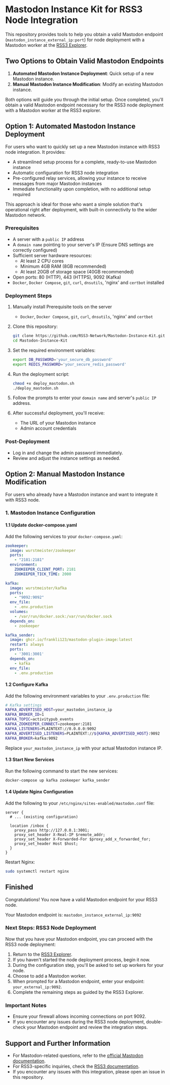 # Mastodon Instance Kit for RSS3 Node Integration

This repository provides tools to help you obtain a valid Mastodon endpoint (`mastodon_instance_external_ip:port`) for node deployment with a Mastodon worker at the [RSS3 Explorer](https://explorer.rss3.io/).

## Two Options to Obtain Valid Mastodon Endpoints

1. **Automated Mastodon Instance Deployment**: Quick setup of a new Mastodon instance.
2. **Manual Mastodon Instance Modification**: Modify an existing Mastodon instance.

Both options will guide you through the initial setup. Once completed, you'll obtain a valid Mastodon endpoint necessary for the RSS3 node deployment with a Mastodon worker at the RSS3 explorer.

## Option 1: Automated Mastodon Instance Deployment

For users who want to quickly set up a new Mastodon instance with RSS3 node integration. It provides:
- A streamlined setup process for a complete, ready-to-use Mastodon instance
- Automatic configuration for RSS3 node integration
- Pre-configured relay services, allowing your instance to receive messages from major Mastodon instances
- Immediate functionality upon completion, with no additional setup required

This approach is ideal for those who want a simple solution that's operational right after deployment, with built-in connectivity to the wider Mastodon network.

### Prerequisites

- A server with a `public IP` address
- A `domain name` pointing to your server's IP (Ensure DNS settings are correctly configured)
- Sufficient server hardware resources:
  - At least 2 CPU cores
  - Minimum 4GB RAM (8GB recommended)
  - At least 20GB of storage space (40GB recommended)
- Open ports: 80 (HTTP), 443 (HTTPS), 9092 (Kafka)
- `Docker`, `Docker Compose`, `git`, `curl`, `dnsutils`, 'nginx' and `certbot` installed
  
### Deployment Steps

1. Manually install Prerequisite tools on the server
    - `Docker`, `Docker Compose`, `git`, `curl`, `dnsutils`, 'nginx' and `certbot`

3. Clone this repository:

   ```sh
   git clone https://github.com/RSS3-Network/Mastodon-Instance-Kit.git
   cd Mastodon-Instance-Kit
   ```

4. Set the required environment variables:

   ```sh
   export DB_PASSWORD='your_secure_db_password'
   export REDIS_PASSWORD='your_secure_redis_password'
   ```

5. Run the deployment script:

   ```sh
   chmod +x deploy_mastodon.sh
   ./deploy_mastodon.sh
   ```

6. Follow the prompts to enter your `domain name` and server's `public IP` address.

7. After successful deployment, you'll receive:
   - The URL of your Mastodon instance
   - Admin account credentials

### Post-Deployment
- Log in and change the admin password immediately.
- Review and adjust the instance settings as needed.
 
## Option 2: Manual Mastodon Instance Modification

For users who already have a Mastodon instance and want to integrate it with RSS3 node.

### 1. Mastodon Instance Configuration

#### 1.1 Update docker-compose.yaml

Add the following services to your `docker-compose.yaml`:

```yaml
zookeeper:
  image: wurstmeister/zookeeper
  ports:
    - "2181:2181"
  environment:
    ZOOKEEPER_CLIENT_PORT: 2181
    ZOOKEEPER_TICK_TIME: 2000

kafka:
  image: wurstmeister/kafka
  ports:
    - "9092:9092"
  env_file:
    - .env.production
  volumes:
    - /var/run/docker.sock:/var/run/docker.sock
  depends_on:
    - zookeeper

kafka_sender:
  image: ghcr.io/frankli123/mastodon-plugin-image:latest
  restart: always
  ports:
    - '3001:3001'
  depends_on:
    - kafka
  env_file:
    - .env.production
```

#### 1.2 Configure Kafka

Add the following environment variables to your `.env.production` file:

```sh
# Kafka settings
KAFKA_ADVERTISED_HOST=your_mastodon_instance_ip
KAFKA_BROKER_ID=1
KAFKA_TOPIC=activitypub_events
KAFKA_ZOOKEEPER_CONNECT=zookeeper:2181
KAFKA_LISTENERS=PLAINTEXT://0.0.0.0:9092
KAFKA_ADVERTISED_LISTENERS=PLAINTEXT://${KAFKA_ADVERTISED_HOST}:9092
KAFKA_BROKER=kafka:9092
```

Replace `your_mastodon_instance_ip` with your actual Mastodon instance IP.

#### 1.3 Start New Services

Run the following command to start the new services:

```bash
docker-compose up kafka zookeeper kafka_sender
```

#### 1.4 Update Nginx Configuration

Add the following to your `/etc/nginx/sites-enabled/mastodon.conf` file:

```nginx
server {
  # ... (existing configuration)

  location /inbox {
    proxy_pass http://127.0.0.1:3001;
    proxy_set_header X-Real-IP $remote_addr;
    proxy_set_header X-Forwarded-For $proxy_add_x_forwarded_for;
    proxy_set_header Host $host;
  }
}
```

Restart Nginx:

```bash
sudo systemctl restart nginx
```


## Finished

Congratulations! You now have a valid Mastodon endpoint for your RSS3 node.

Your Mastodon endpoint is: `mastodon_instance_external_ip:9092`

### Next Steps: RSS3 Node Deployment

Now that you have your Mastodon endpoint, you can proceed with the RSS3 node deployment:

1. Return to the [RSS3 Explorer](https://explorer.rss3.io/).
2. If you haven't started the node deployment process, begin it now.
3. During the configuration step, you'll be asked to set up workers for your node.
4. Choose to add a Mastodon worker.
5. When prompted for a Mastodon endpoint, enter your endpoint: `your_external_ip:9092`.
6. Complete the remaining steps as guided by the RSS3 Explorer.

### Important Notes

- Ensure your firewall allows incoming connections on port 9092.
- If you encounter any issues during the RSS3 node deployment, double-check your Mastodon endpoint and review the integration steps.

## Support and Further Information

- For Mastodon-related questions, refer to the [official Mastodon documentation](https://docs.joinmastodon.org/).
- For RSS3-specific inquiries, check the [RSS3 documentation](https://docs.rss3.io/).
- If you encounter any issues with this integration, please open an issue in this repository.

